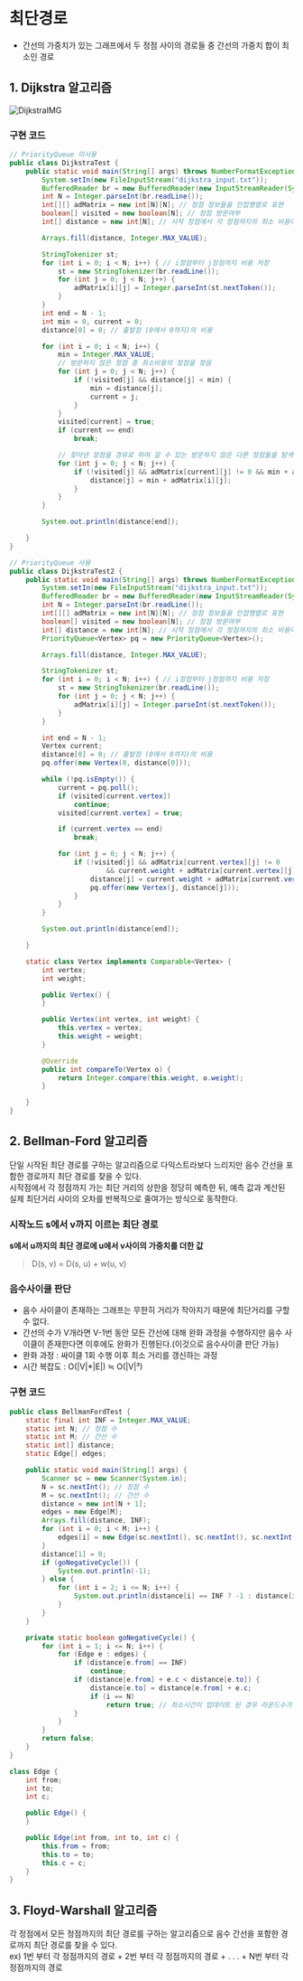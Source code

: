 ﻿# 최단경로

- 간선의 가중치가 있는 그래프에서 두 정점 사이의 경로들 중 간선의 가중치 합이 최소인 경로

## 1. Dijkstra 알고리즘
![DijkstraIMG](./Dijkstra.PNG)  

### 구현 코드  

```java
// PriorityQueue 미사용
public class DijkstraTest {
	public static void main(String[] args) throws NumberFormatException, IOException {
		System.setIn(new FileInputStream("dijkstra_input.txt"));
		BufferedReader br = new BufferedReader(new InputStreamReader(System.in));
		int N = Integer.parseInt(br.readLine());
		int[][] adMatrix = new int[N][N]; // 정점 정보들을 인접행렬로 표현
		boolean[] visited = new boolean[N]; // 정점 방문여부
		int[] distance = new int[N]; // 시작 정점에서 각 정점까지의 최소 비용이 담길 배열

		Arrays.fill(distance, Integer.MAX_VALUE);

		StringTokenizer st;
		for (int i = 0; i < N; i++) { // i정점부터 j정점까지 비용 저장
			st = new StringTokenizer(br.readLine());
			for (int j = 0; j < N; j++) {
				adMatrix[i][j] = Integer.parseInt(st.nextToken());
			}
		}
		int end = N - 1;
		int min = 0, current = 0;
		distance[0] = 0; // 출발점 (0에서 0까지)의 비용

		for (int i = 0; i < N; i++) {
			min = Integer.MAX_VALUE;
			// 방문하지 않은 정점 중 최소비용의 정점을 찾음
			for (int j = 0; j < N; j++) {
				if (!visited[j] && distance[j] < min) {
					min = distance[j];
					current = j;
				}
			}
			visited[current] = true;
			if (current == end)
				break;

			// 찾아낸 정점을 경유로 하여 갈 수 있는 방문하지 않은 다른 정점들을 탐색
			for (int j = 0; j < N; j++) {
				if (!visited[j] && adMatrix[current][j] != 0 && min + adMatrix[i][j] < distance[j]) {
					distance[j] = min + adMatrix[i][j];
				}
			}
		}

		System.out.println(distance[end]);

	}
}
```

```java
// PriorityQueue 사용
public class DijkstraTest2 {
	public static void main(String[] args) throws NumberFormatException, IOException {
		System.setIn(new FileInputStream("dijkstra_input.txt"));
		BufferedReader br = new BufferedReader(new InputStreamReader(System.in));
		int N = Integer.parseInt(br.readLine());
		int[][] adMatrix = new int[N][N]; // 정점 정보들을 인접행렬로 표현
		boolean[] visited = new boolean[N]; // 정점 방문여부
		int[] distance = new int[N]; // 시작 정점에서 각 정점까지의 최소 비용이 담길 배열
		PriorityQueue<Vertex> pq = new PriorityQueue<Vertex>();

		Arrays.fill(distance, Integer.MAX_VALUE);

		StringTokenizer st;
		for (int i = 0; i < N; i++) { // i정점부터 j정점까지 비용 저장
			st = new StringTokenizer(br.readLine());
			for (int j = 0; j < N; j++) {
				adMatrix[i][j] = Integer.parseInt(st.nextToken());
			}
		}

		int end = N - 1;
		Vertex current;
		distance[0] = 0; // 출발점 (0에서 0까지)의 비용
		pq.offer(new Vertex(0, distance[0]));

		while (!pq.isEmpty()) {
			current = pq.poll();
			if (visited[current.vertex])
				continue;
			visited[current.vertex] = true;

			if (current.vertex == end)
				break;

			for (int j = 0; j < N; j++) {
				if (!visited[j] && adMatrix[current.vertex][j] != 0
						&& current.weight + adMatrix[current.vertex][j] < distance[j]) {
					distance[j] = current.weight + adMatrix[current.vertex][j];
					pq.offer(new Vertex(j, distance[j]));
				}
			}
		}

		System.out.println(distance[end]);

	}

	static class Vertex implements Comparable<Vertex> {
		int vertex;
		int weight;

		public Vertex() {
		}

		public Vertex(int vertex, int weight) {
			this.vertex = vertex;
			this.weight = weight;
		}

		@Override
		public int compareTo(Vertex o) {
			return Integer.compare(this.weight, o.weight);
		}

	}
}
```

## 2. Bellman-Ford 알고리즘
단일 시작된 최단 경로를 구하는 알고리즘으로 다익스트라보다 느리지만 음수 간선을 포함한 경로까지 최단 경로를 찾을 수 있다.  
시작점에서 각 정점까지 가는 최단 거리의 상한을 정당히 예측한 뒤, 예측 값과 계산된 실제 최단거리 사이의 오차를 반복적으로 줄여가는 방식으로 동작한다.  

### 시작노드 s에서 v까지 이르는 최단 경로  
**s에서 u까지의 최단 경로에 u에서 v사이의 가중치를 더한 값**  
> D(s, v) = D(s, u) + w(u, v)  

### 음수사이클 판단  
- 음수 사이클이 존재하는 그래프는 무한히 거리가 작아지기 때문에 최단거리를 구할 수 없다.  
- 간선의 수가 V개라면 V-1번 동안 모든 간선에 대해 완화 과정을 수행하지만 음수 사이클이 존재한다면 이후에도 완화가 진행된다.(이것으로 음수사이클 판단 가능)  
- 완화 과정 : 싸이클 1회 수행 이후 최소 거리를 갱신하는 과정  
- 시간 복잡도 : O(|V|*|E|) ≒ O(|V|³)  

### 구현 코드  

```java
public class BellmanFordTest {
	static final int INF = Integer.MAX_VALUE;
	static int N; // 정점 수
	static int M; // 간선 수
	static int[] distance;
	static Edge[] edges;

	public static void main(String[] args) {
		Scanner sc = new Scanner(System.in);
		N = sc.nextInt(); // 정점 수
		M = sc.nextInt(); // 간선 수
		distance = new int[N + 1];
		edges = new Edge[M];
		Arrays.fill(distance, INF);
		for (int i = 0; i < M; i++) {
			edges[i] = new Edge(sc.nextInt(), sc.nextInt(), sc.nextInt());
		}
		distance[1] = 0;
		if (goNegativeCycle()) {
			System.out.println(-1);
		} else {
			for (int i = 2; i <= N; i++) {
				System.out.println(distance[i] == INF ? -1 : distance[i]);
			}
		}
	}

	private static boolean goNegativeCycle() {
		for (int i = 1; i <= N; i++) {
			for (Edge e : edges) {
				if (distance[e.from] == INF)
					continue;
				if (distance[e.from] + e.c < distance[e.to]) {
					distance[e.to] = distance[e.from] + e.c;
					if (i == N)
						return true; // 최소시간이 업데이트 된 경우 라운드수가 정점카운트와 동일하다면 음수싸이클이 존재
				}
			}
		}
		return false;
	}
}

class Edge {
	int from;
	int to;
	int c;

	public Edge() {
	}

	public Edge(int from, int to, int c) {
		this.from = from;
		this.to = to;
		this.c = c;
	}
}
```

## 3. Floyd-Warshall 알고리즘  
각 정점에서 모든 정점까지의 최단 경로를 구하는 알고리즘으로 음수 간선을 포함한 경로까지 최단 경로를 찾을 수 있다.  
ex) 1번 부터 각 정점까지의 경로 + 2번 부터 각 정점까지의 경로 + . . . + N번 부터 각 정점까지의 경로